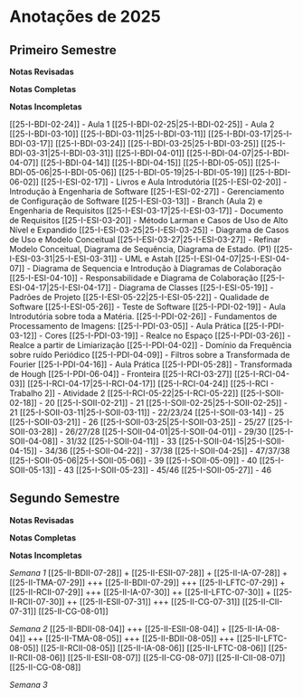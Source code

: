 # Anotações de 2025

## Primeiro Semestre

**Notas Revisadas**

**Notas Completas**

**Notas Incompletas**

[[25-I-BDI-02-24]] - Aula 1
[[25-I-BDI-02-25|25-I-BDI-02-25]] - Aula 2
[[25-I-BDI-03-10]]
[[25-I-BDI-03-11|25-I-BDI-03-11]] 
[[25-I-BDI-03-17|25-I-BDI-03-17]]
[[25-I-BDI-03-24]]
[[25-I-BDI-03-25|25-I-BDI-03-25]]
[[25-I-BDI-03-31|25-I-BDI-03-31]]
[[25-I-BDI-04-01]]
[[25-I-BDI-04-07|25-I-BDI-04-07]]
[[25-I-BDI-04-14]]
[[25-I-BDI-04-15]]
[[25-I-BDI-05-05]]
[[25-I-BDI-05-06|25-I-BDI-05-06]]
[[25-I-BDI-05-19|25-I-BDI-05-19]]
[[25-I-BDI-06-02]]
[[25-I-ESI-02-17]] - Livros e Aula Introdutória
[[25-I-ESI-02-20]] - Introdução à Engenharia de Software
[[25-I-ESI-02-27]] - Gerenciamento de Configuração de Software
[[25-I-ESI-03-13]] - Branch (Aula 2) e Engenharia de Requisitos
[[25-I-ESI-03-17|25-I-ESI-03-17]] - Documento de Requisitos
[[25-I-ESI-03-20]] - Método Larman e Casos de Uso de Alto Nível e Expandido
[[25-I-ESI-03-25|25-I-ESI-03-25]] - Diagrama de Casos de Uso e Modelo Conceitual
[[25-I-ESI-03-27|25-I-ESI-03-27]] - Refinar Modelo Conceitual, Diagrama de Sequência, Diagrama de Estado. (P1)
[[25-I-ESI-03-31|25-I-ESI-03-31]] - UML e Astah
[[25-I-ESI-04-07|25-I-ESI-04-07]] - Diagrama de Sequencia e Introdução à Diagramas de Colaboração
[[25-I-ESI-04-10]] - Responsabilidade e Diagrama de Colaboração
[[25-I-ESI-04-17|25-I-ESI-04-17]] - Diagrama de Classes
[[25-I-ESI-05-19]] - Padrões de Projeto
[[25-I-ESI-05-22|25-I-ESI-05-22]] - Qualidade de Software
[[25-I-ESI-05-26]] - Teste de Software
[[25-I-PDI-02-19]] - Aula Introdutória sobre toda a Matéria.
[[25-I-PDI-02-26]] - Fundamentos de Processamento de Imagens:
[[25-I-PDI-03-05]] - Aula Prática
[[25-I-PDI-03-12]] - Cores
[[25-I-PDI-03-19]] - Realce no Espaço
[[25-I-PDI-03-26]] - Realce a partir de Limiarização
[[25-I-PDI-04-02]] - Domínio da Frequência sobre ruído Periódico
[[25-I-PDI-04-09]] - Filtros sobre a Transformada de Fourier
[[25-I-PDI-04-16]] - Aula Prática
[[25-I-PDI-05-28]] - Transformada de Hough
[[25-I-PDI-06-04]] - Fronteira
[[25-I-RCI-03-27]]
[[25-I-RCI-04-03]]
[[25-I-RCI-04-17|25-I-RCI-04-17]]
[[25-I-RCI-04-24]]
[[25-I-RCI - Trabalho 2]] - Atividade 2
[[25-I-RCI-05-22|25-I-RCI-05-22]]
[[25-I-SOII-02-18]] - 20
[[25-I-SOII-02-21]] - 21
[[25-I-SOII-02-25|25-I-SOII-02-25]] - 21
[[25-I-SOII-03-11|25-I-SOII-03-11]] - 22/23/24
[[25-I-SOII-03-14]] - 25
[[25-I-SOII-03-21]] - 26
[[25-I-SOII-03-25|25-I-SOII-03-25]] - 25/27
[[25-I-SOII-03-28]] - 26/27/28
[[25-I-SOII-04-01|25-I-SOII-04-01]] - 29/30
[[25-I-SOII-04-08]] - 31/32
[[25-I-SOII-04-11]] - 33
[[25-I-SOII-04-15|25-I-SOII-04-15]] - 34/36
[[25-I-SOII-04-22]] - 37/38
[[25-I-SOII-04-25]] - 47/37/38
[[25-I-SOII-05-06|25-I-SOII-05-06]] - 39
[[25-I-SOII-05-09]] - 40
[[25-I-SOII-05-13]] - 43
[[25-I-SOII-05-23]] - 45/46
[[25-I-SOII-05-27]] - 46

## Segundo Semestre

**Notas Revisadas**

**Notas Completas**

**Notas Incompletas**

*Semana 1*
[[25-II-BDII-07-28]] +
[[25-II-ESII-07-28]] +
[[25-II-IA-07-28]] +
[[25-II-TMA-07-29]] +++
[[25-II-BDII-07-29]] +++
[[25-II-LFTC-07-29]] +
[[25-II-RCII-07-29]] +++
[[25-II-IA-07-30]] ++
[[25-II-LFTC-07-30]] +
[[25-II-RCII-07-30]] ++
[[25-II-ESII-07-31]] +++
[[25-II-CG-07-31]]
[[25-II-CII-07-31]]
[[25-II-CG-08-01]]

*Semana 2*
[[25-II-BDII-08-04]] +++
[[25-II-ESII-08-04]] +
[[25-II-IA-08-04]] +++
[[25-II-TMA-08-05]] +++
[[25-II-BDII-08-05]] +++
[[25-II-LFTC-08-05]]
[[25-II-RCII-08-05]]
[[25-II-IA-08-06]]
[[25-II-LFTC-08-06]]
[[25-II-RCII-08-06]]
[[25-II-ESII-08-07]]
[[25-II-CG-08-07]]
[[25-II-CII-08-07]]
[[25-II-CG-08-08]]

*Semana 3*